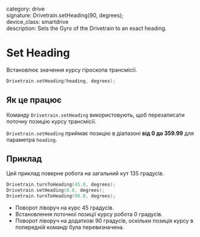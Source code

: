 category: drive  
signature: Drivetrain.setHeading(90, degrees);  
device_class: smartdrive  
description: Sets the Gyro of the Drivetrain to an exact heading.  

# Set Heading

Встановлює значення курсу гіроскопа трансмісії.

```cpp
Drivetrain.setHeading(heading, degrees);
```

## Як це працює

Команду `Drivetrain.setHeading` використовують, щоб перезаписати поточну позицію курсу трансмісії. 

`Drivetrain.setHeading` приймає позицію в діапазоні **від 0 до 359.99** для параметра `heading`.

## Приклад 

Цей приклад поверне робота на загальний кут 135 градусів.

```cpp
Drivetrain.turnToHeading(45.0, degrees);
Drivetrain.setHeading(0.0, degrees);
Drivetrain.turnToHeading(90.0, degrees);
```
- Поворот ліворуч на курс 45 градусів.
- Встановлення поточної позиції курсу робота 0 градусів.
- Поворот ліворуч на додаткові 90 градусів, оскільки позиція курсу в попередній команді була перевизначена.

<advanced>
</advanced>
